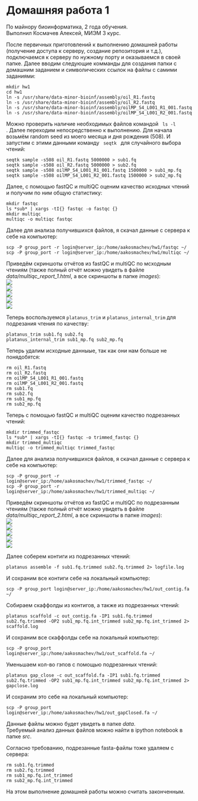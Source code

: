 # Домашняя работа 1
По майнору биоинформатика, 2 года обучения.  
Выполнил Космачев Алексей, МИЭМ 3 курс.

После первичных приготовлений к выполнению домашней работы (получение доступа к серверу, создание репозитория и т.д.), подключаемся к серверу по нужному порту и оказываемся в своей папке. Далее вводим следующие комманды для создания папки с домашним заданием и символических ссылок на файлы с самими заданиями:  

    mkdir hw1
    cd hw1
    ln -s /usr/share/data-minor-bioinf/assembly/oil_R1.fastq
    ln -s /usr/share/data-minor-bioinf/assembly/oil_R2.fastq
    ln -s /usr/share/data-minor-bioinf/assembly/oilMP_S4_L001_R1_001.fastq
    ln -s /usr/share/data-minor-bioinf/assembly/oilMP_S4_L001_R2_001.fastq

Moжно проверить наличие необходимых файлов командой <code> ls -l </code>. Далее переходим непосредственно к выполнению. Для начала возьмём random seed из моего месяца и дня рождения (508). И запустим с этими данными команду <code> seqtk </code> для случайного выбора чтений:

    seqtk sample -s508 oil_R1.fastq 5000000 > sub1.fq
    seqtk sample -s508 oil_R2.fastq 5000000 > sub2.fq
    seqtk sample -s508 oilMP_S4_L001_R1_001.fastq 1500000 > sub1_mp.fq
    seqtk sample -s508 oilMP_S4_L001_R2_001.fastq 1500000 > sub2_mp.fq

Далее, с помощью fastQC и multiQC оценим качество исходных чтений и получим по ним общую статистику:

    mkdir fastqc
    ls *sub* | xargs -tI{} fastqc -o fastqc {}
    mkdir multiqc
    multiqc -o multiqc fastqc

Далее для анализа получившихся файлов, я скачал данные с сервера к себе на компьютер:

    scp -P group_port -r login@server_ip:/home/aakosmachev/hw1/fastqc ~/
    scp -P group_port -r login@server_ip:/home/aakosmachev/hw1/multiqc ~/

Приведём скриншоты отчётов из fastQC и multiQC по мсходным чтениям (также полный отчёт можно увидеть в файле *data/multiqc_report_1.html*, а все скриншоты в папке *images*):  
![](https://github.com/TheMostKnown/hse21_hw1/blob/main/images/Adapter_content_1.png)  
![](https://github.com/TheMostKnown/hse21_hw1/blob/main/images/General_statisctics_1.png)  
![](https://github.com/TheMostKnown/hse21_hw1/blob/main/images/Per_seq_qual_scores_1.png)  
![](https://github.com/TheMostKnown/hse21_hw1/blob/main/images/Seq_qual_hist_1.png)  
![](https://github.com/TheMostKnown/hse21_hw1/blob/main/images/Sequence_Counts_1.png)  

Теперь воспользуемся <code>platanus_trim</code> и <code>platanus_internal_trim</code> для подрезания чтения по качеству:

    platanus_trim sub1.fq sub2.fq
    platanus_internal_trim sub1_mp.fq sub2_mp.fq
    
Теперь удалим исходные данныые, так как они нам больше не понядобятся:

    rm oil_R1.fastq
    rm oil_R2.fastq
    rm oilMP_S4_L001_R1_001.fastq
    rm oilMP_S4_L001_R2_001.fastq
    rm sub1.fq
    rm sub2.fq
    rm sub1_mp.fq
    rm sub2_mp.fq

Теперь с помощью fastQC и multiQC оценим качество подрезанных чтений:

    mkdir trimmed_fastqc
    ls *sub* | xargs -tI{} fastqc -o trimmed_fastqc {}
    mkdir trimmed_multiqc
    multiqc -o trimmed_multiqc trimmed_fastqc

Далее для анализа получившихся файлов, я скачал данные с сервера к себе на компьютер:

    scp -P group_port -r login@server_ip:/home/aakosmachev/hw1/trimmed_fastqc ~/
    scp -P group_port -r login@server_ip:/home/aakosmachev/hw1/trimmed_multiqc ~/

Приведём скриншоты отчётов из fastQC и multiQC по подрезанным чтениям (также полный отчёт можно увидеть в файле *data/multiqc_report_2.html*, а все скриншоты в папке *images*):  
![](https://github.com/TheMostKnown/hse21_hw1/blob/main/images/Adapter_content_2.png)  
![](https://github.com/TheMostKnown/hse21_hw1/blob/main/images/General_statisctics_2.png)  
![](https://github.com/TheMostKnown/hse21_hw1/blob/main/images/Per_seq_qual_scores_2.png)  
![](https://github.com/TheMostKnown/hse21_hw1/blob/main/images/Seq_qual_hist_2.png)  
![](https://github.com/TheMostKnown/hse21_hw1/blob/main/images/Sequence_Counts_2.png)  

Далее соберем контиги из подрезанных чтений:

    platanus assemble -f sub1.fq.trimmed sub2.fq.trimmed 2> logfile.log

И сохраним все контиги себе на локальный компьютер:

    scp -P group_port login@server_ip:/home/aakosmachev/hw1/out_contig.fa ~/

Собираем скаффолды из контигов, а также из подрезанных чтений:

    platanus scaffold -c out_contig.fa -IP1 sub1.fq.trimmed sub2.fq.trimmed -OP2 sub1_mp.fq.int_trimmed sub2_mp.fq.int_trimmed 2> scaffold.log

И сохраним все скаффолды себе на локальный компьютер:

    scp -P group_port login@server_ip:/home/aakosmachev/hw1/out_scaffold.fa ~/

Уменьшаем кол-во гэпов с помощью подрезанных чтений:

    platanus gap_close -c out_scaffold.fa -IP1 sub1.fq.trimmed sub2.fq.trimmed -OP2 sub1_mp.fq.int_trimmed sub2_mp.fq.int_trimmed 2> gapclose.log

И сохраним это себе на локальный компьютер:

    scp -P group_port login@server_ip:/home/aakosmachev/hw1/out_gapClosed.fa ~/

Данные файлы можно будет увидеть в папке *data*.  
Требуемый анализ данных файлов можно найти в ipython notebook в папке *src*.

Согласно требованию, подрезанные fasta-файлы тоже удаляем с сервера:

    rm sub1.fq.trimmed
    rm sub2.fq.trimmed
    rm sub1_mp.fq.int_trimmed
    rm sub2_mp.fq.int_trimmed

На этом выполнение домашней работы можно считать законченным.
